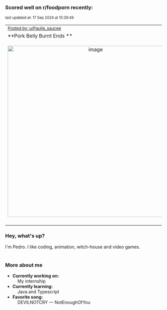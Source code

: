 ### Scored well on r/foodporn recently:

<p align="left"><sub>last updated at: 17 Sep 2024 at 15:29:49</sub></p>

|   |
| --- |
| <sub>[Posted by: u/Paulie_saucee][source]</sub> |
| **Pork Belly Burnt Ends ** | 
|<p align="center"> <img alt="image" src="https://i.redd.it/zy7km5o5gund1.jpeg" width="550" /> </p>|
|   |

### Hey, what's up?

I'm Pedro. I like coding, animation, witch-house and video games.<br><br>

### More about me
- **Currently working on:**  
&nbsp;&nbsp;&nbsp;&nbsp;My internship
- **Currently learning:**  
&nbsp;&nbsp;&nbsp;&nbsp;Java and Typescript
- **Favorite song:**  
&nbsp;&nbsp;&nbsp;&nbsp;DEVILNOTCRY — NotEnoughOfYou<br><br>

  



  
  
  
[linkedin]: https://linkedin.com/in/pedro-h-r-gomes-8a487b14a/
[gmail]: mailto:pilique11@gmail.com
[source]: https://reddit.com/r/FoodPorn/comments/1fczo12/pork_belly_burnt_ends/
[redditAPI]: https://www.reddit.com/dev/api/